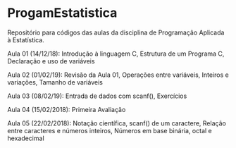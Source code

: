 # ProgamEstatistica
Repositório para códigos das aulas da disciplina de Programação Aplicada à Estatística.

Aula 01 (14/12/18): Introdução à linguagem C, Estrutura de um Programa C,
                    Declaração e uso de variáveis
                    
Aula 02 (01/02/19): Revisão da Aula 01, Operações entre variáveis, 
                    Inteiros e variações, Tamanho de variáveis
                    
Aula 03 (08/02/19): Entrada de dados com scanf(), Exercícios
                     
Aula 04 (15/02/2018): Primeira Avaliação
                      
Aula 05 (22/02/2018): Notação científica, scanf() de um caractere,
                      Relação entre caracteres e números inteiros,
                      Números em base binária, octal e hexadecimal
